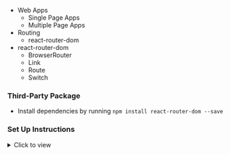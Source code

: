 - Web Apps
  - Single Page Apps
  - Multiple Page Apps
- Routing
  - react-router-dom
- react-router-dom
  - BrowserRouter
  - Link
  - Route
  - Switch

### Third-Party Package

- Install dependencies by running `npm install react-router-dom --save`

### Set Up Instructions

<details>
<summary>Click to view</summary>

- Download dependencies by running `npm install`
- Start up the app using `npm start`
</details>

